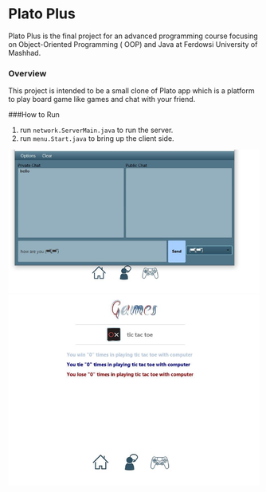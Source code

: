 # Plato Plus

Plato Plus is the final project for an advanced programming course focusing on Object-Oriented Programming (
OOP) and Java at Ferdowsi University of Mashhad.

### Overview

This project is intended to be a small clone of Plato app which is a platform to play board game like games and chat with your friend.

###How to Run
1. run `network.ServerMain.java` to run the server.
2. run `menu.Start.java` to bring up the client side.

![](src/pics/platoplus1.JPG)
![](src/pics/platoplus2.JPG)
